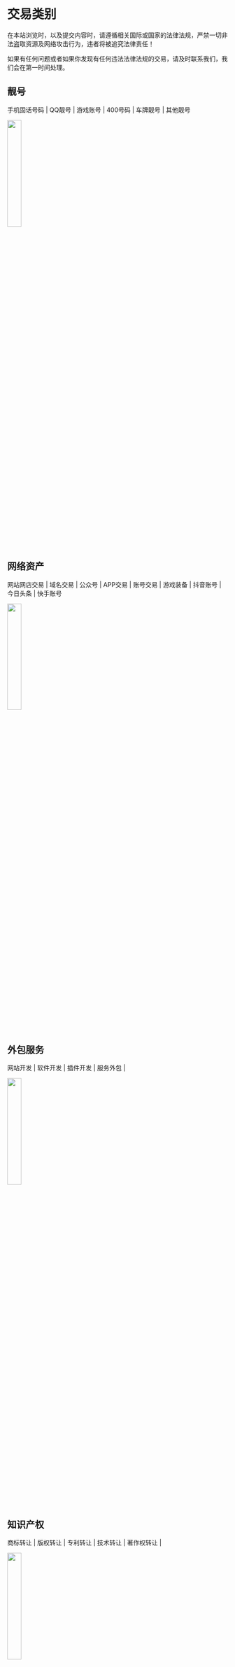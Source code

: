 # 交易类别

在本站浏览时，以及提交内容时，请遵循相关国际或国家的法律法规，严禁一切非法盗取资源及网络攻击行为，违者将被追究法律责任！

如果有任何问题或者如果你发现有任何违法法律法规的交易，请及时联系我们，我们会在第一时间处理。

## 靓号
手机固话号码  |  QQ靓号  |  游戏账号  |  400号码  |  车牌靓号  |  其他靓号

<p align="left">
  <img src="https://dcdn.mugglepay.com/pay/danbao/merchant1.png" width="25%" />
</p>

## 网络资产
网站网店交易  |  域名交易  |  公众号  |  APP交易  |  账号交易  |  游戏装备  |  抖音账号  |  今日头条  |  快手账号

<p align="left">
  <img src="https://dcdn.mugglepay.com/pay/danbao/merchant2.png" width="25%" />
</p>


## 外包服务
网站开发  |  软件开发  |  插件开发  |  服务外包  | 

<p align="left">
  <img src="https://dcdn.mugglepay.com/pay/danbao/merchant3.png" width="25%" />
</p>

## 知识产权
商标转让  |  版权转让  |  专利转让  |  技术转让  |  著作权转让  | 

<p align="left">
  <img src="https://dcdn.mugglepay.com/pay/danbao/merchant4.png" width="25%" />
</p>

## 其他交易
牌照转让  |  二手转让  |  托人办事  | 

<p align="left">
  <img src="https://dcdn.mugglepay.com/pay/danbao/merchant5.png" width="25%" />
</p>


## 私人定制
私人定制  |  代收货款  |  托管  |  代收预付款  | 


## 新商户入驻
如果您是在线商户，并且希望接受数字货币。请通过邮件联系我们，我们会把您的站点链接放上。
